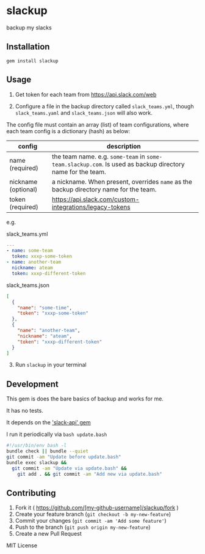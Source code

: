# slackup
backup my slacks

## Installation

`gem install slackup`

## Usage

1. Get token for each team from https://api.slack.com/web

2. Configure a file in the backup directory called `slack_teams.yml`,
though `slack_teams.yaml` and `slack_teams.json` will also work.

The config file must contain an array (list) of team configurations,
where each team config is a dictionary (hash) as below:

| config | description |
|--------|-------|
| name (required) | the team name. e.g. `some-team` in `some-team.slackup.com`. Is used as backup directory name for the team.
| nickname (optional) | a nickname. When present, overrides `name` as the backup directory name for the team.
| token (required) | https://api.slack.com/custom-integrations/legacy-tokens

e.g.

slack_teams.yml

```yaml
---
- name: some-team
  token: xxxp-some-token
- name: another-team
  nickname: ateam
  token: xxxp-different-token
```

slack_teams.json

```json
[
  {
    "name": "some-time",
    "token": "xxxp-some-token"
  },
  {
    "name": "another-team",
    "nickname": "ateam",
    "token": "xxxp-different-token"
  }
]
```

3. Run `slackup` in your terminal

## Development

This gem is does the bare basics of backup and works for me.

It has no tests.

It depends on the ['slack-api' gem](https://github.com/aki017/slack-ruby-gem)

I run it periodically via `bash update.bash`

```bash
#!/usr/bin/env bash -l
bundle check || bundle --quiet
git commit -am "Update before update.bash"
bundle exec slackup &&
  git commit -am "Update via update.bash" &&
    git add . && git commit -am "Add new via update.bash"
```

## Contributing

1. Fork it ( https://github.com/[my-github-username]/slackup/fork )
2. Create your feature branch (`git checkout -b my-new-feature`)
3. Commit your changes (`git commit -am 'Add some feature'`)
4. Push to the branch (`git push origin my-new-feature`)
5. Create a new Pull Request

MIT License
